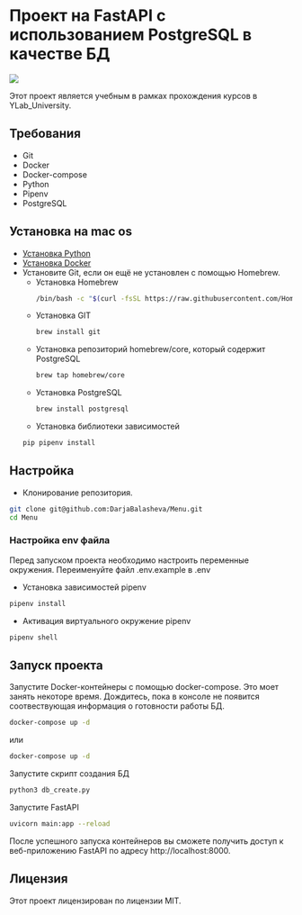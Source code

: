 # Проект на FastAPI с использованием PostgreSQL в качестве БД
<img src="https://github.com/DarjaBalasheva/fullstack-ivkhk/actions/workflows/my_workflow.yml/badge.svg">

Этот проект является учебным в рамках прохождения курсов в YLab_University.


## Требования
- Git
- Docker
- Docker-compose
- Python
- Pipenv
- PostgreSQL

## Установка на mac os
- [Установка Python](https://www.python.org/downloads/macos/)
- [Установка Docker](https://www.docker.com/get-started/)
- Установите Git, если он ещё не установлен с помощью Homebrew.
  - Установка Homebrew
    ```bash
    /bin/bash -c "$(curl -fsSL https://raw.githubusercontent.com/Homebrew/install/HEAD/install.sh)"
    ```
  - Установка GIT
    ```bash
    brew install git
    
  - Установка репозиторий homebrew/core, который содержит PostgreSQL
    ```bash
    brew tap homebrew/core
    ```
  - Установка PostgreSQL
    ```bash
    brew install postgresql
    ```
  - Установка библиотеки зависимостей
  ```bash
  pip pipenv install
  ```



## Настройка
- Клонирование репозитория.
```bash
git clone git@github.com:DarjaBalasheva/Menu.git
cd Menu
```
### Настройка env файла
Перед запуском проекта необходимо настроить переменные окружения.
Переименуйте файл .env.example в .env

- Установка зависимостей pipenv
```bash
pipenv install
```

- Активация виртуального окружение pipenv
```bash
pipenv shell
```

## Запуск проекта
Запустите Docker-контейнеры с помощью docker-compose. Это моет занять некоторе время. Дождитесь, пока в консоле не появится соотвествующая информация о готовности работы БД.
```bash
docker-compose up -d
```
или
```bash
docker-compose up -d
```
Запустите скрипт создания БД
```bash
python3 db_create.py
```
Запустите FastAPI
```bash
uvicorn main:app --reload
```
После успешного запуска контейнеров вы сможете получить доступ к веб-приложению FastAPI по адресу http://localhost:8000.

## Лицензия
Этот проект лицензирован по лицензии MIT.
 
